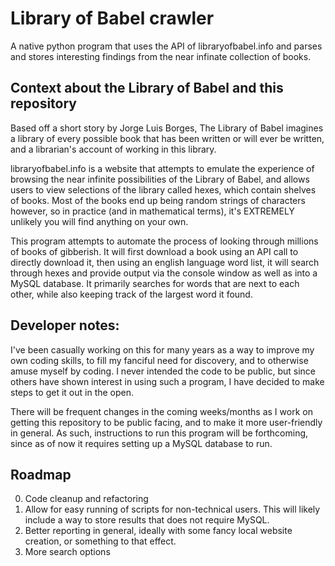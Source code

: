 # Library of Babel crawler

A native python program that uses the API of libraryofbabel.info and parses and stores interesting findings from the 
near infinate collection of books.

## Context about the Library of Babel and this repository
Based off a short story by Jorge Luis Borges, The Library of Babel imagines a library of every possible book that has
been written or will ever be written, and a librarian's account of working in this library.

libraryofbabel.info is a website that attempts to emulate the experience of browsing the near infinite possibilities of
the Library of Babel, and allows users to view selections of the library called hexes, which contain shelves of books.
Most of the books end up being random strings of characters however, so in practice (and in mathematical terms), it's
EXTREMELY unlikely you will find anything on your own.

This program attempts to automate the process of looking through millions of books of gibberish. It will first download
a book using an API call to directly download it, then using an english language word list, it will search
through hexes and provide output via the console window as well as into a MySQL database. It primarily searches 
for words that are next to each other, while also keeping track of the largest word it found.

## Developer notes:
I've been casually working on this for many years as a way to improve my own coding skills, to fill my fanciful need for
discovery, and to otherwise amuse myself by coding. I never intended the code to be public, but since others have shown
interest in using such a program, I have decided to make steps to get it out in the open. 

There will be frequent changes in the coming weeks/months as I work on getting this repository to be public facing, and 
to make it more user-friendly in general. As such, instructions to run this program will be forthcoming, since as of now
it requires setting up a MySQL database to run.

## Roadmap

0. Code cleanup and refactoring
1. Allow for easy running of scripts for non-technical users. This will likely include a way to store results that does 
not require MySQL.
2. Better reporting in general, ideally with some fancy local website creation, or something to that effect.
3. More search options



